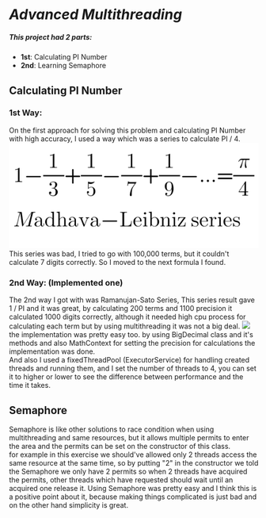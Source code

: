 # _Advanced Multithreading_

##### This project had 2 parts:  
- **1st**: Calculating PI Number  
- **2nd**: Learning Semaphore

## Calculating PI Number
### 1st Way:
On the first approach for solving this problem and calculating PI Number with high accuracy,
I used a way which was a series to calculate PI / 4.
![1st Way Formula](.\src\resources\report-sources\1st-way.png)
This series was bad, I tried to go with 100,000 terms, but it couldn't
calculate 7 digits correctly. So I moved to the next formula I found.

### 2nd Way: (Implemented one)
The 2nd way I got with was Ramanujan-Sato Series, This series result
gave 1 / PI and it was great, by calculating 200 terms and 1100 precision 
it calculated 1000 digits correctly, although it needed high cpu process
for calculating each term but by using multithreading it was not a big deal.
![](D:\Hosein\University\Term2\AP\06_Sixth-assignment\Sixth-Assignment-Advanced-Multithreading\src\resources\report-sources\2nd-way.png)
the implementation was pretty easy too. by using BigDecimal class and 
it's methods and also MathContext for setting the precision for calculations
the implementation was done.  
And also I used a fixedThreadPool (ExecutorService) for 
handling created threads and running them, and I set the number of threads to 4,
you can set it to higher or lower to see the difference between performance and 
the time it takes.


## Semaphore
Semaphore is like other solutions to race condition when using
multithreading and same resources, but it allows multiple permits 
to enter the area and the permits can be set on the constructor of this class.\
for example in this exercise we should've allowed only 2 threads 
access the same resource at the same time, so by putting "2" in 
the constructor we told the Semaphore we only have 2 permits so when
2 threads have acquired the permits, other threads which have requested should
wait until an acquired one release it. 
Using Semaphore was pretty easy and I think this is a 
positive point about it, because making things complicated 
is just bad and on the other hand simplicity is great.